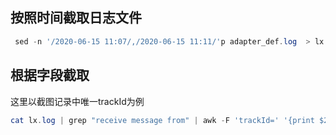 ## 按照时间截取日志文件

```powershell
 sed -n '/2020-06-15 11:07/,/2020-06-15 11:11/'p adapter_def.log  > lx.log
```





## 根据字段截取

这里以截图记录中唯一trackId为例

```powershell
cat lx.log | grep "receive message from" | awk -F 'trackId=' '{print $2}' | awk -F ',' '{if(length !=0) print $1}' | sort | uniq
```

